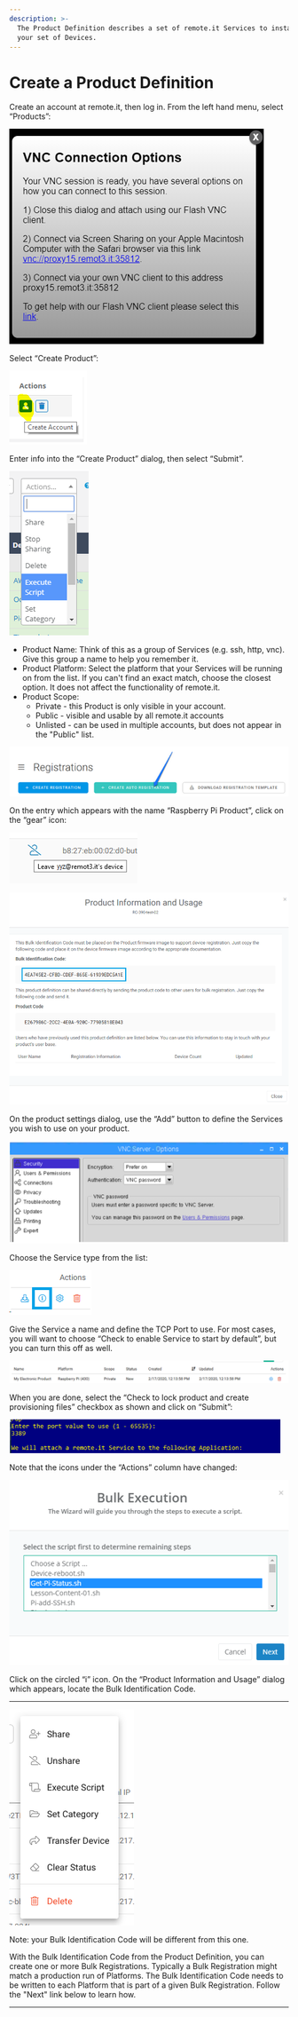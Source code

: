 ```yaml
---
description: >-
  The Product Definition describes a set of remote.it Services to install on
  your set of Devices.
---
```


# Create a Product Definition

Create an account at remote.it, then log in.  From the left hand menu, select “Products”:

![](../../.gitbook/assets/image%20%2879%29.png)

Select “Create Product”:

![](../../.gitbook/assets/image%20%2859%29.png)

Enter info into the “Create Product” dialog, then select “Submit”.

![](../../.gitbook/assets/image%20%28120%29.png)

* Product Name: Think of this as a group of Services \(e.g. ssh, http, vnc\).  Give this group a name to help you remember it.
* Product Platform: Select the platform that your Services will be running on from the list.  If you can't find an exact match, choose the closest option.  It does not affect the functionality of remote.it.
* Product Scope: 
  * Private - this Product is only visible in your account.
  * Public - visible and usable by all remote.it accounts
  * Unlisted - can be used in multiple accounts, but does not appear in the "Public" list.

![](../../.gitbook/assets/image%20%28350%29.png)

On the entry which appears with the name “Raspberry Pi Product”, click on the “gear” icon:

![](../../.gitbook/assets/image%20%2857%29.png)

![](../../.gitbook/assets/image%20%28231%29.png)

On the product settings dialog, use the “Add” button to define the Services you wish to use on your product.  

![](../../.gitbook/assets/image%20%28279%29.png)

Choose the Service type from the list:

![](../../.gitbook/assets/image%20%28330%29.png)

Give the Service a name and define the TCP Port to use.  For most cases, you will want to choose “Check to enable Service to start by default”, but you can turn this off as well.

![](../../.gitbook/assets/image%20%28349%29.png)

When you are done, select the “Check to lock product and create provisioning files” checkbox as shown and click on “Submit”:

![](../../.gitbook/assets/image%20%28266%29.png)

Note that the icons under the “Actions” column have changed:

![](../../.gitbook/assets/image%20%28381%29.png)

Click on the circled “i” icon.  On the “Product Information and Usage” dialog which appears, locate the Bulk Identification Code.  
****

![](../../.gitbook/assets/image%20%28270%29.png)

Note: your Bulk Identification Code will be different from this one.  

With the Bulk Identification Code from the Product Definition, you can create one or more Bulk Registrations.  Typically a Bulk Registration might match a production run of Platforms.  The Bulk Identification Code needs to be written to each Platform that is part of a given Bulk Registration.  Follow the "Next" link below to learn how.  
****

